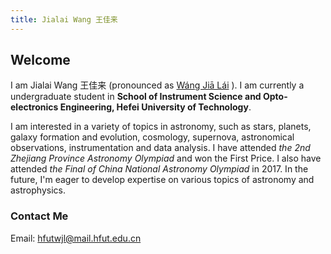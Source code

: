 ```yaml
---
title: Jialai Wang 王佳来
---
```


## Welcome

I am Jialai Wang 王佳来 (pronounced as [Wáng Jiā Lái](https://translate.google.com/#view=home&op=translate&sl=zh-CN&tl=en&text=王佳来) ). I am currently a undergraduate student in **School of Instrument Science and Opto-electronics Engineering, Hefei University of Technology**.

I am interested in a variety of topics in astronomy, such as stars, planets, galaxy formation and evolution, cosmology, supernova, astronomical observations, instrumentation and data analysis. I have attended _the 2nd Zhejiang Province Astronomy Olympiad_ and won the First Price. I also have attended _the Final of China National Astronomy Olympiad_ in 2017. In the future, I'm eager to develop expertise on various topics of astronomy and astrophysics.

### Contact Me

Email: [hfutwjl@mail.hfut.edu.cn](mailto:hfutwjl@mail.hfut.edu.cn)
